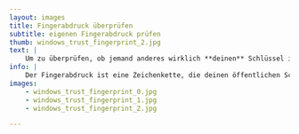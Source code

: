 ```yaml
---
layout: images
title: Fingerabdruck überprüfen
subtitle: eigenen Fingerabdruck prüfen
thumb: windows_trust_fingerprint_2.jpg
text: | 
    Um zu überprüfen, ob jemand anderes wirklich **deinen** Schlüssel importiert hat, kann der Schlüssel mit dem Fingerabdruck deines Schlüssels verglichen werden.
info: |
    Der Fingerabdruck ist eine Zeichenkette, die deinen öffentlichen Schlüssel eindeutig identifiziert.
images:
    - windows_trust_fingerprint_0.jpg
    - windows_trust_fingerprint_1.jpg
    - windows_trust_fingerprint_2.jpg

---
```

